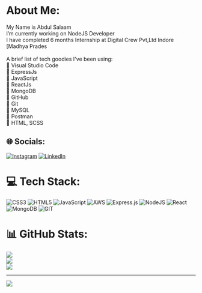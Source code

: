 # About Me:
My Name is Abdul Salaam<br>I’m currently working on NodeJS Developer<br>I have completed 6 months Internship at Digital Crew Pvt,Ltd Indore [Madhya Prades<br><br>A brief list of tech goodies I've been using:<br> 🚀 Visual Studio Code <br> 🚀 ExpressJs <br> 🚀 JavaScript <br> 🚀 ReactJs <br> 🚀 MongoDB <br> 🚀 GitHub <br> 🚀 Git <br> 🚀 MySQL<br> 🚀 Postman<br> 🚀 HTML, SCSS


## 🌐 Socials:
[![Instagram](https://img.shields.io/badge/Instagram-%23E4405F.svg?logo=Instagram&logoColor=white)](https://instagram.com/abdul.salaam786) [![LinkedIn](https://img.shields.io/badge/LinkedIn-%230077B5.svg?logo=linkedin&logoColor=white)](https://linkedin.com/in/https://www.linkedin.com/in/abdul-salaam/) 

# 💻 Tech Stack:
![CSS3](https://img.shields.io/badge/css3-%231572B6.svg?style=for-the-badge&logo=css3&logoColor=white) ![HTML5](https://img.shields.io/badge/html5-%23E34F26.svg?style=for-the-badge&logo=html5&logoColor=white) ![JavaScript](https://img.shields.io/badge/javascript-%23323330.svg?style=for-the-badge&logo=javascript&logoColor=%23F7DF1E) ![AWS](https://img.shields.io/badge/AWS-%23FF9900.svg?style=for-the-badge&logo=amazon-aws&logoColor=white) ![Express.js](https://img.shields.io/badge/express.js-%23404d59.svg?style=for-the-badge&logo=express&logoColor=%2361DAFB) ![NodeJS](https://img.shields.io/badge/node.js-6DA55F?style=for-the-badge&logo=node.js&logoColor=white) ![React](https://img.shields.io/badge/react-%2320232a.svg?style=for-the-badge&logo=react&logoColor=%2361DAFB) ![MongoDB](https://img.shields.io/badge/MongoDB-%234ea94b.svg?style=for-the-badge&logo=mongodb&logoColor=white) ![GIT](https://img.shields.io/badge/Git-fc6d26?style=for-the-badge&logo=git&logoColor=white)
# 📊 GitHub Stats:
![](https://github-readme-stats.vercel.app/api?username=abdulsalaam786&theme=dark&hide_border=false&include_all_commits=true&count_private=false)<br/>
![](https://github-readme-streak-stats.herokuapp.com/?user=abdulsalaam786&theme=dark&hide_border=false)<br/>
![](https://github-readme-stats.vercel.app/api/top-langs/?username=abdulsalaam786&theme=dark&hide_border=false&include_all_commits=true&count_private=false&layout=compact)

---
[![](https://visitcount.itsvg.in/api?id=abdulsalaam786&icon=0&color=0)](https://visitcount.itsvg.in)

<!-- Proudly created with GPRM ( https://gprm.itsvg.in ) -->
